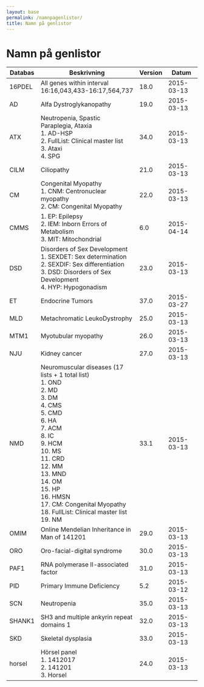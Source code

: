 ```yaml
---
layout: base
permalink: /namnpagenlistor/
title: Namn på genlistor
---
```


# Namn på genlistor

|Databas|Beskrivning|Version|Datum|
|---|---|---|---|
|16PDEL|All genes within interval 16:16,043,433-16:17,564,737|18.0|2015-03-13|
|AD|Alfa Dystroglykanopathy|19.0|2015-03-13|
|ATX|Neutropenia, Spastic Paraplegia, Ataxia<br />1. AD-HSP<br />2. FullList: Clinical master list<br />3. Ataxi<br />4. SPG<br />|34.0|2015-03-13|
|CILM|Ciliopathy|21.0|2015-03-13|
|CM|Congenital Myopathy<br />1. CNM: Centronuclear myopathy<br />2. CM: Congenital Myopathy<br />|22.0|2015-03-13|
|CMMS|1. EP: Epilepsy<br />2. IEM: Inborn Errors of Metabolism<br />3. MIT: Mitochondrial<br />|6.0|2015-04-14|
|DSD|Disorders of Sex Development<br />1. SEXDET: Sex determination<br />2. SEXDIF: Sex differentiation<br />3. DSD: Disorders of Sex Development<br />4. HYP: Hypogonadism<br />|23.0|2015-03-13|
|ET|Endocrine Tumors|37.0|2015-03-27|
|MLD|Metachromatic LeukoDystrophy|25.0|2015-03-13|
|MTM1|Myotubular myopathy|26.0|2015-03-13|
|NJU|Kidney cancer|27.0|2015-03-13|
|NMD|Neuromuscular diseases (17 lists + 1 total list)<br />1. OND<br />2. MD<br />3. DM<br />4. CMS<br />5. CMD<br />6. HA<br />7. ACM<br />8. IC<br />9. HCM<br />10. MS<br />11. CRD<br />12. MM<br />13. MND<br />14. OM<br />15. HP<br />16. HMSN<br />17. CM: Congenital Myopathy<br />18. FullList: Clinical master list<br />19. NM<br />|33.1|2015-03-13|
|OMIM|Online Mendelian Inheritance in Man of 141201|29.0|2015-03-13|
|ORO|Oro-facial-digital syndrome|30.0|2015-03-13|
|PAF1|RNA polymerase II-associated factor|31.0|2015-03-13|
|PID|Primary Immune Deficiency|5.2|2015-03-12|
|SCN|Neutropenia|35.0|2015-03-13|
|SHANK1|SH3 and multiple ankyrin repeat domains 1|32.0|2015-03-13|
|SKD|Skeletal dysplasia|33.0|2015-03-13|
|horsel|Hörsel panel<br />1. 1412017<br />2. 141201<br />3. Horsel<br />|24.0|2015-03-13|
